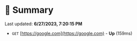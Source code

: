 # 📖 Summary
Last updated: **6/27/2023, 7:20:15 PM**

- `GET` [https://google.com](https://google.com) - **Up** (159ms)

